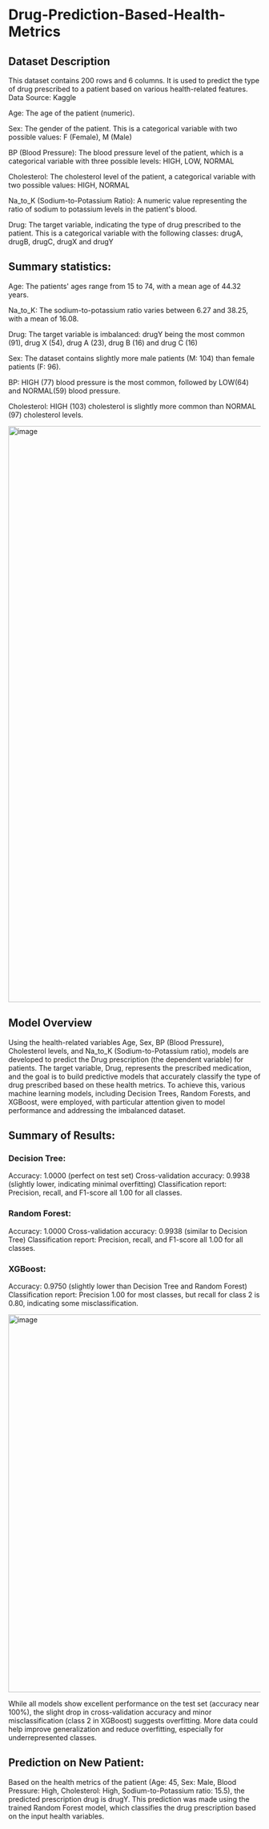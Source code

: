 # Drug-Prediction-Based-Health-Metrics

## Dataset Description
This dataset contains 200 rows and 6 columns. It is used to predict the type of drug prescribed to a patient based on various health-related features. Data Source: Kaggle

Age: The age of the patient (numeric).

Sex: The gender of the patient. This is a categorical variable with two possible values: F (Female), M (Male)

BP (Blood Pressure): The blood pressure level of the patient, which is a categorical variable with three possible levels: HIGH, LOW, NORMAL

Cholesterol: The cholesterol level of the patient, a categorical variable with two possible values: HIGH, NORMAL

Na_to_K (Sodium-to-Potassium Ratio): A numeric value representing the ratio of sodium to potassium levels in the patient's blood.

Drug: The target variable, indicating the type of drug prescribed to the patient. This is a categorical variable with the following classes: drugA, drugB, drugC, drugX
and drugY

## Summary statistics: 
Age: The patients' ages range from 15 to 74, with a mean age of 44.32 years.

Na_to_K: The sodium-to-potassium ratio varies between 6.27 and 38.25, with a mean of 16.08.

Drug: The target variable is imbalanced: drugY being the most common (91), drug X (54), drug A (23), drug B (16) and drug C (16)

Sex: The dataset contains slightly more male patients (M: 104) than female patients (F: 96).

BP: HIGH (77) blood pressure is the most common, followed by LOW(64) and NORMAL(59) blood pressure.

Cholesterol: HIGH (103) cholesterol is slightly more common than NORMAL (97) cholesterol levels.

<img width="1151" alt="image" src="https://github.com/user-attachments/assets/a11e5ad6-fca8-499d-863e-9051c2038538" />

## Model Overview

Using the health-related variables Age, Sex, BP (Blood Pressure), Cholesterol levels, and Na_to_K (Sodium-to-Potassium ratio), models are developed to predict the Drug prescription (the dependent variable) for patients. The target variable, Drug, represents the prescribed medication, and the goal is to build predictive models that accurately classify the type of drug prescribed based on these health metrics. To achieve this, various machine learning models, including Decision Trees, Random Forests, and XGBoost, were employed, with particular attention given to model performance and addressing the imbalanced dataset.


## Summary of Results:
### Decision Tree:

Accuracy: 1.0000 (perfect on test set)
Cross-validation accuracy: 0.9938 (slightly lower, indicating minimal overfitting)
Classification report: Precision, recall, and F1-score all 1.00 for all classes.

### Random Forest:

Accuracy: 1.0000
Cross-validation accuracy: 0.9938 (similar to Decision Tree)
Classification report: Precision, recall, and F1-score all 1.00 for all classes.

### XGBoost:

Accuracy: 0.9750 (slightly lower than Decision Tree and Random Forest)
Classification report: Precision 1.00 for most classes, but recall for class 2 is 0.80, indicating some misclassification.

<img width="755" alt="image" src="https://github.com/user-attachments/assets/8d067ef3-1e90-40c8-acff-797a3570d222" />

While all models show excellent performance on the test set (accuracy near 100%), the slight drop in cross-validation accuracy and minor misclassification (class 2 in XGBoost) suggests overfitting. More data could help improve generalization and reduce overfitting, especially for underrepresented classes.

## Prediction on New Patient: 
Based on the health metrics of the patient (Age: 45, Sex: Male, Blood Pressure: High, Cholesterol: High, Sodium-to-Potassium ratio: 15.5), the predicted prescription drug is drugY. This prediction was made using the trained Random Forest model, which classifies the drug prescription based on the input health variables.











